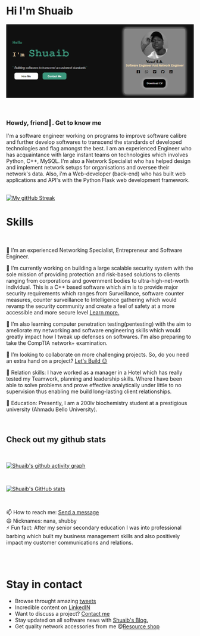 <div><h1>Hi I'm Shuaib</h1></div>
</hr>

[![Banner image of myself](https://raw.githubusercontent.com/Yusuf-A-Shuaib/Yusuf-A-Shuaib/main/shuaib-banner.png)](https://shuaibresource.herokuapp.com/home)



</br>
</hr>
<div><h3>Howdy, friend👋. Get to know me</h3><div>
</hr>
I'm a software engineer working on programs to improve software calibre and further develop softwares to transcend the standards of developed technologies and flag amongst the best. I am an experienced Engineer who has acquaintance with large instant teams on technologies which involves Python, C++, MySQL. I'm also a Network Specialist who has helped design and implement network setups for organisations and oversee their network's data. Also, i'm a Web-developer (back-end) who has built web applications and API's with the Python Flask web development framework.
</br>
</hr>
</br>

[![My gitHub Streak](http://github-readme-streak-stats.herokuapp.com?user=Yusuf-A-Shuaib&theme=neon-dark&border=3c977a&date_format=M%20j%5B%2C%20Y%5D)](https://github.com/Yusuf-A-Shuaib)</hr>

<div><h1>Skills</h1></div>
</br>

🤔 I’m an experienced Networking Specialist, Entrepreneur and Software Engineer.
</br>

🔭 I’m currently working on building a large scalable security system with the sole mission of providing protection and risk-based solutions to clients ranging from corporations and government bodies to ultra-high-net-worth individual. This is a C++ based software which aim is to provide major security requirements which ranges from Surveillance, software counter measures, counter surveillance to Intelligence gathering which would revamp the security community and create a feel of safety at a more accessible and more secure level <a href="https://github.com/Yusuf-A-Shuaib">Learn more.</a>
</br>

🌱 I’m also learning computer penetration testing(pentesting) with the aim to ameliorate my networking and software engineering skills which would greatly impact how I tweak up defenses on softwares. I'm also preparing to take the CompTIA network+ examination.
</br>

👯 I’m looking to collaborate on more challenging projects. So, do you need an extra hand on a project? <a href="mailto:shuaibudeenyusuf@gmail.com">Let's Build 😉</a>
</br>

💬 Relation skills: I have worked as a manager in a Hotel which has really tested my Teamwork, planning and leadership skills. Where I have been able to solve problems and prove effective analytically under little to no supervision thus enabling me build long-lasting client relationships.
</br>

🏫 Education: Presently, I am a 200lv biochemistry student at a prestigious university (Ahmadu Bello University).
</br>
</hr>


</br>
<h2>Check out my github stats</h2>
</br>
</hr>

[![Shuaib's github activity graph](https://activity-graph.herokuapp.com/graph?username=Yusuf-A-Shuaib&count_private=true&theme=react-dark&custom_title=Shuaib's%20Public%20Contribution%20Graph)](https://github.com/Yusuf-A-Shuaib)


</br>
</hr>

[![Shuaib's GitHub stats](https://github-readme-stats.vercel.app/api?username=Yusuf-A-Shuaib&count_private=true&show_icons=true&theme=merko&custom_title=Shuaib's%20Public%20Contribution%20Graph)](https://github.com/Yusuf-A-Shuaib)




</br>
</hr>

📫 How to reach me: <a href="mailto:shuaibudeenyusuf@gmail.com">Send a message</a>
</br>
😄 Nicknames: nana, shubby</br>
⚡ Fun fact: After my senior secondary education I was into professional barbing which built my business management skills and also positively impact my customer communications and relations. </br>

</br>
</br>

<h1>Stay in contact</h1>
</hr>

- Browse throught amazing <a href="https://twitter.com/Yusuf_A_Shuaib">tweets</a>
- Incredible content on <a href="https://www.linkedin.com/in/shuaibudeen-yusuf-b3a2b0224">LinkedIN</a>
- Want to discuss a project? <a href = "mailto:shuaibudeenyusuf@gmail.com?subject = Feedback&body = Message">Contact me</a>
- Stay updated on all software news with <a href="https://shuaibresource.herokuapp.com/blog">Shuaib's Blog.</a>
- Get quality network accessories from me @<a href="https://shuaibresource.herokuapp.com/shop">Resource shop</a>

</br>
</hr>


<!-- [![Top Langs](https://github-readme-stats.vercel.app/api/top-langs/?username=Yusuf-A-Shuaib&theme=dark&langs_count=6&count_private=true&layout=compact)](https://github.com/Yusuf-A-Shuaib/Yusuf-A-Shuaib)
 -->









